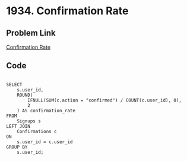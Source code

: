 # 1934. Confirmation Rate

## Problem Link
[Confirmation Rate](https://leetcode.com/problems/confirmation-rate/description/?envType=study-plan-v2&envId=top-sql-50)

## Code

```MySQL

SELECT 
    s.user_id,
    ROUND(
        IFNULL(SUM(c.action = "confirmed") / COUNT(c.user_id), 0),
        2
    ) AS confirmation_rate
FROM 
    Signups s
LEFT JOIN 
    Confirmations c
ON 
    s.user_id = c.user_id
GROUP BY 
    s.user_id;
